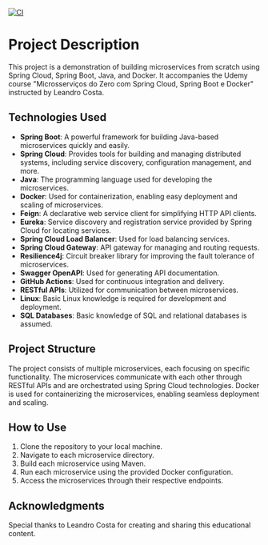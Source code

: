 [![CI](https://github.com/AndOliver46/book-microservices-application/actions/workflows/docker-publish.yml/badge.svg)](https://github.com/AndOliver46/book-microservices-application/actions/workflows/docker-publish.yml)

# Project Description

This project is a demonstration of building microservices from scratch using Spring Cloud, Spring Boot, Java, and Docker. It accompanies the Udemy course "Microsserviços do Zero com Spring Cloud, Spring Boot e Docker" instructed by Leandro Costa.

## Technologies Used

- **Spring Boot**: A powerful framework for building Java-based microservices quickly and easily.
- **Spring Cloud**: Provides tools for building and managing distributed systems, including service discovery, configuration management, and more.
- **Java**: The programming language used for developing the microservices.
- **Docker**: Used for containerization, enabling easy deployment and scaling of microservices.
- **Feign**: A declarative web service client for simplifying HTTP API clients.
- **Eureka**: Service discovery and registration service provided by Spring Cloud for locating services.
- **Spring Cloud Load Balancer**: Used for load balancing services.
- **Spring Cloud Gateway**: API gateway for managing and routing requests.
- **Resilience4j**: Circuit breaker library for improving the fault tolerance of microservices.
- **Swagger OpenAPI**: Used for generating API documentation.
- **GitHub Actions**: Used for continuous integration and delivery.
- **RESTful APIs**: Utilized for communication between microservices.
- **Linux**: Basic Linux knowledge is required for development and deployment.
- **SQL Databases**: Basic knowledge of SQL and relational databases is assumed.

## Project Structure

The project consists of multiple microservices, each focusing on specific functionality. The microservices communicate with each other through RESTful APIs and are orchestrated using Spring Cloud technologies. Docker is used for containerizing the microservices, enabling seamless deployment and scaling.

## How to Use

1. Clone the repository to your local machine.
2. Navigate to each microservice directory.
3. Build each microservice using Maven.
4. Run each microservice using the provided Docker configuration.
5. Access the microservices through their respective endpoints.

## Acknowledgments

Special thanks to Leandro Costa for creating and sharing this educational content.

